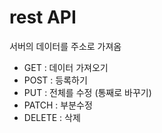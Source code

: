 # rest API

서버의 데이터를 주소로 가져옴

- GET : 데이터 가져오기
- POST : 등록하기
- PUT : 전체를 수정 (통째로 바꾸기)
- PATCH : 부분수정
- DELETE : 삭제